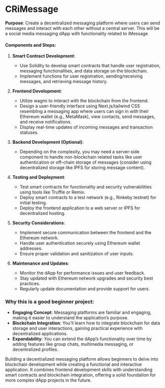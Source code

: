 # CRiMessage

**Purpose**: Create a decentralized messaging platform where users can send messages and interact with each other without a central server. This will be a social media messaging dApp with functionality related to iMessage

#### Components and Steps:

1. **Smart Contract Development**:

   - Use Solidity to develop smart contracts that handle user registration, messaging functionalities, and data storage on the blockchain.
   - Implement functions for user registration, sending/receiving messages, and retrieving message history.

2. **Frontend Development**:

   - Utilize wagmi to interact with the blockchain from the frontend.
   - Design a user-friendly interface using Next.js/tailwind CSS resembling a messaging app where users can sign in with their Ethereum wallet (e.g., MetaMask), view contacts, send messages, and receive notifications.
   - Display real-time updates of incoming messages and transaction statuses.

3. **Backend Development (Optional)**:

   - Depending on the complexity, you may need a server-side component to handle non-blockchain related tasks like user authentication or off-chain storage of messages (consider using decentralized storage like IPFS for storing message content).

4. **Testing and Deployment**:

   - Test smart contracts for functionality and security vulnerabilities using tools like Truffle or Remix.
   - Deploy smart contracts to a test network (e.g., Rinkeby testnet) for initial testing.
   - Deploy the frontend application to a web server or IPFS for decentralized hosting.

5. **Security Considerations**:

   - Implement secure communication between the frontend and the Ethereum network.
   - Handle user authentication securely using Ethereum wallet addresses.
   - Ensure proper validation and sanitization of user inputs.

6. **Maintenance and Updates**:
   - Monitor the dApp for performance issues and user feedback.
   - Stay updated with Ethereum network upgrades and security best practices.
   - Regularly update documentation and provide support for users.

### Why this is a good beginner project:

- **Engaging Concept**: Messaging platforms are familiar and engaging, making it easier to understand the application’s purpose.
- **Blockchain Integration**: You’ll learn how to integrate blockchain for data storage and user interactions, gaining practical experience with decentralized applications.
- **Expandability**: You can extend the dApp’s functionality over time by adding features like group chats, multimedia messaging, or decentralized profiles.

Building a decentralized messaging platform allows beginners to delve into blockchain development while creating a functional and interactive application. It combines frontend development skills with understanding smart contracts and blockchain integration, offering a solid foundation for more complex dApp projects in the future.
